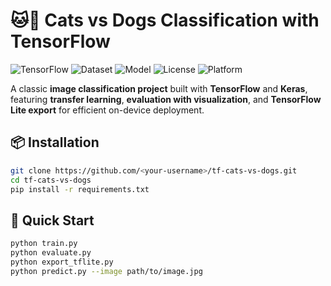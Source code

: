 # 🐱🐶 Cats vs Dogs Classification with TensorFlow

![TensorFlow](https://img.shields.io/badge/TensorFlow-2.x-orange?logo=tensorflow)
![Dataset](https://img.shields.io/badge/Dataset-Cats%20vs%20Dogs-blue?logo=google)
![Model](https://img.shields.io/badge/Model-MobileNetV2-success)
![License](https://img.shields.io/badge/License-MIT-green)
![Platform](https://img.shields.io/badge/Deploy-TFLite-lightgrey?logo=android)

A classic **image classification project** built with **TensorFlow** and **Keras**,  
featuring **transfer learning**, **evaluation with visualization**, and **TensorFlow Lite export** for efficient on-device deployment.

## 📦 Installation
```bash
git clone https://github.com/<your-username>/tf-cats-vs-dogs.git
cd tf-cats-vs-dogs
pip install -r requirements.txt
```

## 🚀 Quick Start
```bash
python train.py
python evaluate.py
python export_tflite.py
python predict.py --image path/to/image.jpg
